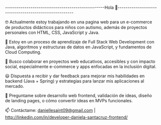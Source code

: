 ---------------------------------------------------Hola 🖖-------------------------------------------------------

🤓 Actualmente estoy trabajando en una pagina web para un e-commerce de productos didácticos para niños con autismo, además de proyectos personales con HTML, CSS, JavaScript y Java.

🌱 Estoy en un proceso de aprendizaje de Full Stack Web Development con Java, algoritmos y estructuras de datos en JavaScript, y fundamentos de Cloud Computing.

👯 Busco colaborar en proyectos web educativos, accesibles y con impacto social, especialmente e-commerce y apps enfocadas en la inclusión digital.

😃 Dispuesta a recibir y dar feedback para mejorar mis habilidades en backend (Java + Spring) y estrategias para lanzar mis aplicaciones al mercado.

💬 Preguntame sobre desarrollo web frontend, validación de ideas, diseño de landing pages, o cómo convertir ideas en MVPs funcionales.

📫 Contáctame: daniellesaint09@gmail.com | http://linkedin.com/in/developer-daniela-santacruz-frontend/
